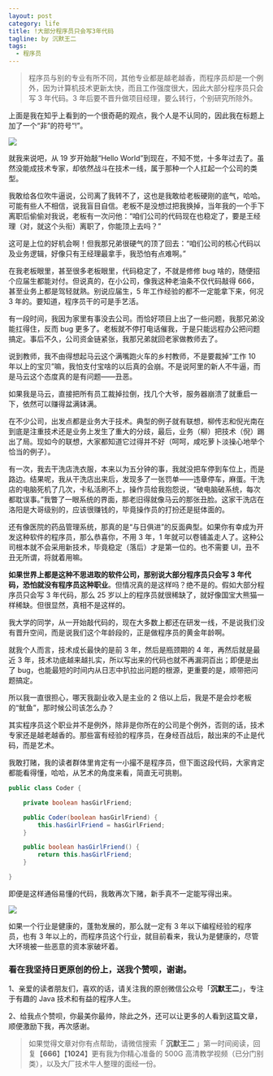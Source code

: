 ```yaml
---
layout: post
category: life
title: !大部分程序员只会写3年代码
tagline: by 沉默王二
tags: 
  - 程序员
---
```


>程序员与别的专业有所不同，其他专业都是越老越香，而程序员却是一个例外，因为计算机技术更新太快，而且工作强度很大，因此大部分程序员只会写 3 年代码。3 年后要不晋升做项目经理，要么转行，个别研究所除外。

<!--more-->


上面是我在知乎上看到的一个很奇葩的观点，我个人是不认同的，因此我在标题上加了一个“非”的符号“!”。

![](http://www.itwanger.com/assets/images/2020/03/3nian-code-01.png)


就我来说吧，从 19 岁开始敲“Hello World”到现在，不知不觉，十多年过去了。虽然没能成技术专家，却依然战斗在技术一线，属于那种一个人扛起一个公司的类型。

我敢给各位吹牛逼说，公司离了我转不了，这也是我敢给老板硬刚的底气，哈哈。可能有些人不相信，说我盲目自信。老板不是没想过把我换掉，当年我的一个手下离职后偷偷对我说，老板有一次问他：“咱们公司的代码现在也稳定了，要是王经理（对，就这个头衔）离职了，你能顶上去吗？”

这可是上位的好机会啊！但我那兄弟很硬气的顶了回去：“咱们公司的核心代码以及业务逻辑，好像只有王经理最拿手，我恐怕有点难啊。”

在我老板眼里，甚至很多老板眼里，代码稳定了，不就是修修 bug 啥的，随便招个应届生都能对付。但说真的，在小公司，像我这种老油条不仅代码敲得 666，甚至业务上都是驾轻就熟。别说应届生，5 年工作经验的都不一定能拿下来，何况 3 年的。要知道，程序员干的可是手艺活。

有一段时间，我因为家里有事没去公司。而恰好项目上出了一些问题，我那兄弟没能扛得住，反而 bug 更多了。老板就不停打电话催我，于是只能远程办公把问题搞定。事后不久，公司资金链紧张，我那兄弟就回老家做教师去了。

说到教师，我不由得想起马云这个满嘴跑火车的乡村教师，不是要裁掉“工作 10 年以上的宝贝”嘛，我怕支付宝啥的以后真的会崩。不是说阿里的新人不牛逼，而是马云这个态度真的是有问题——丑恶。

如果我是马云，直接把所有员工裁掉拉倒，找几个大爷，服务器崩溃了就重启一下，依然可以赚得盆满钵满。

在不少公司，出发点都是业务大于技术。典型的例子就有联想，柳传志和倪光南在到底是注重技术还是业务上发生了重大的分歧，最后，业务（柳）把技术（倪）踢出了局。现如今的联想，大家都知道它过得并不好（呵呵，咸吃萝卜淡操心地举个恰当的例子）。

有一次，我去干洗店洗衣服，本来以为五分钟的事，我就没把车停到车位上，而是路边。结果呢，我从干洗店出来后，发现多了一张罚单——违章停车，麻蛋。干洗店的电脑死机了几次，卡私活刷不上，操作员给我抱怨说，“破电脑破系统，每次都耽误事。”我瞥了一眼系统的界面，那老旧得就像马云的那张丑脸。这家干洗店在洛阳是大哥级别的，应该很赚钱的，毕竟操作员的打扮还是挺体面的。

还有像医院的药品管理系统，那真的是“与日俱进”的反面典型。如果你有幸成为开发这种软件的程序员，那么恭喜你，不用 3 年，1 年就可以卷铺盖走人了。这种公司根本就不会采用新技术，毕竟稳定（落后）才是第一位的。也不需要 UI，丑不丑无所谓，将就着用嘛。

**如果世界上都是这种不思进取的软件公司，那别说大部分程序员只会写 3 年代码，恐怕就没有程序员这种职业**。但情况真的是这样吗？绝不是的。假如大部分程序员只会写 3 年代码，那么 25 岁以上的程序员就很稀缺了，就好像国宝大熊猫一样稀缺。但很显然，真相不是这样的。

我大学的同学，从一开始敲代码的，现在大多数上都还在研发一线，不是说我们没有晋升空间，而是说我们这个年龄段的，正是做程序员的黄金年龄啊。

就我个人而言，技术成长最快的是前 3 年，然后是瓶颈期的 4 年，再然后就是最近 3 年，技术功底越来越扎实，所以写出来的代码也就不再漏洞百出；即便是出了 bug，也能最短的时间内从日志中扒拉出问题的根源，更重要的是，顺带把问题搞定。

所以我一直很担心，哪天我副业收入是主业的 2 倍以上后，我是不是会炒老板的“鱿鱼”，那时候公司该怎么办？

其实程序员这个职业并不是例外，除非是你所在的公司是个例外，否则的话，技术专家还是越老越香的。那些富有经验的程序员，在身经百战后，敲出来的不止是代码，而是艺术。

我敢打赌，我的读者群体里肯定有一小撮不是程序员，但下面这段代码，大家肯定都能看得懂，哈哈，从艺术的角度来看，简直无可挑剔。

```java
public class Coder {

    private boolean hasGirlFriend;

    public Coder(boolean hasGirlFriend) {
        this.hasGirlFriend = hasGirlFriend;
    }

    public boolean hasGirlFriend() {
        return this.hasGirlFriend;
    }

}
```

即便是这样通俗易懂的代码，我敢再次下赌，新手真不一定能写得出来。

![](http://www.itwanger.com/assets/images/2020/03/3nian-code-02.png)


如果一个行业是健康的，蓬勃发展的，那么就一定有 3 年以下编程经验的程序员，也有 3 年以上的，而程序员这个行业，就目前看来，我认为是健康的，尽管大环境被一些恶意的资本家破坏着。


### 看在我坚持日更原创的份上，送我个赞呗，谢谢。

1、亲爱的读者朋友们，喜欢的话，请关注我的原创微信公众号「**沉默王二**」，专注于有趣的 Java 技术和有益的程序人生。

2、给我点个赞呗，你最美你最帅，除此之外，还可以让更多的人看到这篇文章，顺便激励下我，再次感谢。


>如果觉得文章对你有点帮助，请微信搜索「 **沉默王二** 」第一时间阅读，回复【**666**】【**1024**】更有我为你精心准备的 500G 高清教学视频（已分门别类），以及大厂技术牛人整理的面经一份。








